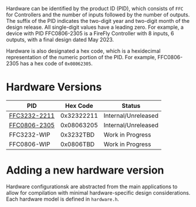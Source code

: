Hardware can be identified by the product ID (PID), which consists of `FFC` for Controllers and the number of inputs followed by the number of outputs.  The suffix of the PID indicates the two-digit year and two-digit month of the design release.  All single-digit values have a leading zero.  For example, a device with PID FFC0806-2305 is a FireFly Controller with 8 inputs, 6 outputs, with a final design dated May 2023.

Hardware is also designated a hex code, which is a hexidecimal representation of the numeric portion of the PID.  For example, FFC0806-2305 has a hex code of `0x08062305`.

# Hardware Versions
| PID | Hex Code | Status |
| --- | -------- | ------ |
| [FFC3232-2211](./FFC3232_2211/) | 0x32322211 | Internal/Unreleased |
| [FFC0806-2305](./FFC0806_2305/) | 0x08063205 | Internal/Unreleased |
| FFC3232-WIP | 0x3232TBD | Work in Progress |
| FFC0806-WIP | 0x0806TBD | Work in Progress |

# Adding a new hardware version
Hardware configurationsk are abstracted from the main applications to allow for compilation with minimal hardware-specific design considerations.  Each hardware model is defined in `hardware.h`.